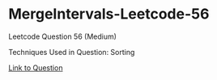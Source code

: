 # MergeIntervals-Leetcode-56

Leetcode Question 56 (Medium)

Techniques Used in Question:
Sorting

[Link to Question](https://leetcode.com/problems/merge-intervals/)
